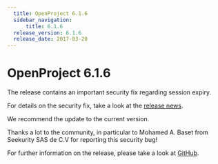 ```yaml
---
  title: OpenProject 6.1.6
  sidebar_navigation:
      title: 6.1.6
  release_version: 6.1.6
  release_date: 2017-03-20
---
```



# OpenProject 6.1.6

The release contains an important security fix regarding session expiry.

For details on the security fix, take a look at the [release
news](https://www.openproject.org/openproject-6-1-6-released-security-fix/).

We recommend the update to the current version.

Thanks a lot to the community, in particular to Mohamed A. Baset from
Seekurity SAS de C.V for reporting this security bug\!

For further information on the release, please take a look
at [GitHub](https://github.com/opf/openproject/tree/v6.1.6).

</div>
